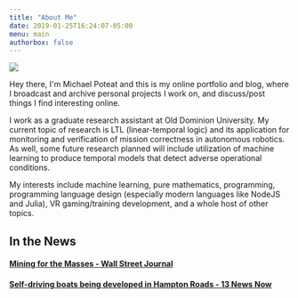 ```yaml
---
title: "About Me"
date: 2019-01-25T16:24:07-05:00
menu: main
authorbox: false
---
```


![](/img/portrait.png)

Hey there, I'm Michael Poteat and this is my online portfolio and blog, where I
broadcast and archive personal projects I work on, and discuss/post things I
find interesting online.

I work as a graduate research assistant at Old Dominion University. My current
topic of research is LTL (linear-temporal logic) and its application for
monitoring and verification of mission correctness in autonomous robotics. As
well, some future research planned will include utilization of machine learning
to produce temporal models that detect adverse operational conditions.

My interests include machine learning, pure mathematics, programming,
programming language design (especially modern languages like NodeJS and Julia),
VR gaming/training development, and a whole host of other topics.

## In the News

#### [Mining for the Masses - Wall Street Journal](https://www.wsj.com/articles/the-rise-of-bitcoin-factories-mining-for-the-masses-1519209000)

#### [Self-driving boats being developed in Hampton Roads - 13 News Now](https://www.13newsnow.com/article/news/local/self-driving-boats-being-developed-in-hampton-roads/291-579008922)
